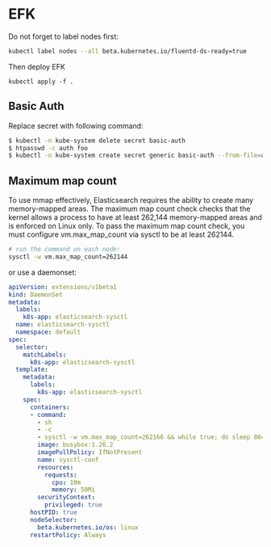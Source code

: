 # EFK

Do not forget to label nodes first:

```sh
kubectl label nodes --all beta.kubernetes.io/fluentd-ds-ready=true
```

Then deploy EFK

```
kubectl apply -f .
```

## Basic Auth

Replace secret with following command:

```sh
$ kubectl -n kube-system delete secret basic-auth
$ htpasswd -c auth foo
$ kubectl -n kube-system create secret generic basic-auth --from-file=auth
```

## Maximum map count

To use mmap effectively, Elasticsearch requires the ability to create many memory-mapped areas. The maximum map count check checks that the kernel allows a process to have at least 262,144 memory-mapped areas and is enforced on Linux only. To pass the maximum map count check, you must configure vm.max_map_count via sysctl to be at least 262144.

```sh
# run the command on each node:
sysctl -w vm.max_map_count=262144
```

or use a daemonset:

```yaml
apiVersion: extensions/v1beta1
kind: DaemonSet
metadata:
  labels:
    k8s-app: elasticsearch-sysctl
  name: elasticsearch-sysctl
  namespace: default
spec:
  selector:
    matchLabels:
      k8s-app: elasticsearch-sysctl
  template:
    metadata:
      labels:
        k8s-app: elasticsearch-sysctl
    spec:
      containers:
      - command:
        - sh
        - -c
        - sysctl -w vm.max_map_count=262166 && while true; do sleep 86400; done
        image: busybox:1.26.2
        imagePullPolicy: IfNotPresent
        name: sysctl-conf
        resources:
          requests:
            cpu: 10m
            memory: 50Mi
        securityContext:
          privileged: true
      hostPID: true
      nodeSelector:
        beta.kubernetes.io/os: linux
      restartPolicy: Always
```

